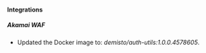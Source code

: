 
#### Integrations

##### Akamai WAF

- Updated the Docker image to: *demisto/auth-utils:1.0.0.4578605*.

